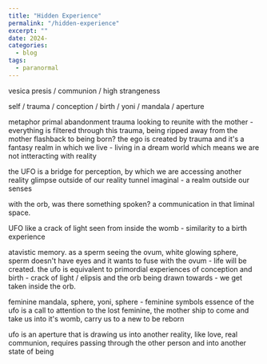 ```yaml
---
title: "Hidden Experience"
permalink: "/hidden-experience"
excerpt: ""
date: 2024-
categories:
  - blog 
tags: 
  - paranormal 
--- 
```



vesica presis / communion / high strangeness

self / trauma / conception / birth / yoni / mandala / aperture


metaphor
primal abandonment trauma
looking to reunite with the mother - everything is filtered through this trauma, being ripped away from the mother 
flashback to being born?
the ego is created by trauma and it's a fantasy realm in which we live - living in a dream world which means we are not intteracting with reality

the UFO is a bridge for perception, by which we are accessing another reality 
glimpse outside of our reality tunnel 
imaginal - a realm outside our senses 

with the orb, was there something spoken? a communication in that liminal space. 



UFO like a crack of light seen from inside the womb - similarity to a birth experience

atavistic memory. 
as a sperm seeing the ovum, white glowing sphere, sperm doesn't have eyes and it wants to fuse with the ovum - life will be created. 
the ufo is equivalent to primordial experiences of conception and birth - crack of light / elipsis and the orb being drawn towards - we get taken inside the orb.



feminine mandala, sphere, yoni, sphere - feminine symbols 
essence of the ufo is a call to attention to the lost feminine, the mother ship to come and take us into it's womb, carry us to a new to be reborn 

ufo is an aperture that is drawing us into another reality, like love, real communion, requires passing through the other person and into another state of being





